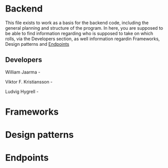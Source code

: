 # Backend

This file exists to work as a basis for the backend code, including the general planning and structure of the program. In here, you are supposed to be able to find information regarding who is supposed to take on which rolls, via the Developers section, as well information regardin Frameworks, Design patterns and [Endpoints](#Endpoints)





## Developers

William Jaarma - 















































Viktor F. Kristiansson - 

Ludvig Hygrell - 

# Frameworks

# Design patterns

# Endpoints

